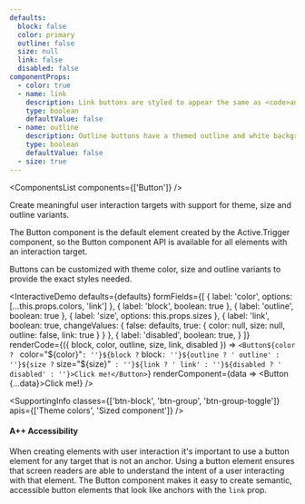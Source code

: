 ```yaml
---
defaults:
  block: false
  color: primary
  outline: false
  size: null
  link: false
  disabled: false
componentProps:
  - color: true
  - name: link
    description: Link buttons are styled to appear the same as <code>anchor</code> elements.
    type: boolean
    defaultValue: false
  - name: outline
    description: Outline buttons have a themed outline and white background appearance.
    type: boolean
    defaultValue: false
  - size: true
---
```

<ComponentsList components={['Button']} />

Create meaningful user interaction targets with support for theme, size and
outline variants.

The Button component is the default element created by the Active.Trigger
component, so the Button component API is available for all elements with an
interaction target.

Buttons can be customized with theme color, size and outline variants to provide
the exact styles needed.

<InteractiveDemo
  defaults={defaults}
  formFields={[
    { label: 'color', options: [...this.props.colors, 'link'] },
    { label: 'block', boolean: true },
    { label: 'outline', boolean: true },
    { label: 'size', options: this.props.sizes },
    {
      label: 'link',
      boolean: true,
      changeValues: {
        false: defaults,
        true: { color: null, size: null, outline: false, link: true }
      }
    },
    {
      label: 'disabled',
      boolean: true,
    }
  ]}
  renderCode={({ block, color, outline, size, link, disabled }) =>
    `<Button${color ? ` color="${color}"` : ''}${block ? ` block` : ''}${outline ? ' outline' : ''}${size ? ` size="${size}"` : ''}${link ? ' link' : ''}${disabled ? ' disabled' : ''}>Click me!</Button>`}
  renderComponent={data => <Button {...data}>Click me!</Button>}
/>

<SupportingInfo
  classes={['btn-block', 'btn-group', 'btn-group-toggle']}
  apis={['Theme colors', 'Sized component']}
/>

#### <Icon id="stars" /> A++ Accessibility

When creating elements with user interaction it's important to use a button
element for any target that is not an anchor. Using a button element ensures
that screen readers are able to understand the intent of a user interacting with
that element. The Button component makes it easy to create semantic, accessible
button elements that look like anchors with the `link` prop.

<PropsTabs componentProps={componentProps} themeColors size />
